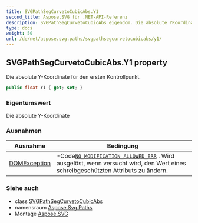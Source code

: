 ```yaml
---
title: SVGPathSegCurvetoCubicAbs.Y1
second_title: Aspose.SVG für .NET-API-Referenz
description: SVGPathSegCurvetoCubicAbs eigendom. Die absolute YKoordinate für den ersten Kontrollpunkt.
type: docs
weight: 50
url: /de/net/aspose.svg.paths/svgpathsegcurvetocubicabs/y1/
---
```

## SVGPathSegCurvetoCubicAbs.Y1 property

Die absolute Y-Koordinate für den ersten Kontrollpunkt.

```csharp
public float Y1 { get; set; }
```

### Eigentumswert

Die absolute Y-Koordinate

### Ausnahmen

| Ausnahme | Bedingung |
| --- | --- |
| [DOMException](../../../aspose.svg.dom/domexception/) | -Code[`NO_MODIFICATION_ALLOWED_ERR`](../../../aspose.svg.dom/domexception/no_modification_allowed_err/) . Wird ausgelöst, wenn versucht wird, den Wert eines schreibgeschützten Attributs zu ändern. |

### Siehe auch

* class [SVGPathSegCurvetoCubicAbs](../)
* namensraum [Aspose.Svg.Paths](../../svgpathsegcurvetocubicabs/)
* Montage [Aspose.SVG](../../../)


